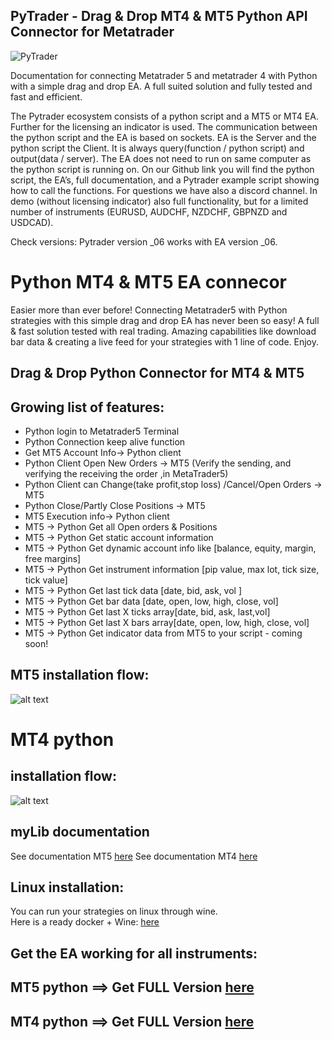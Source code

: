 ## PyTrader  - Drag & Drop MT4 & MT5  Python API Connector for Metatrader
![PyTrader](https://github.com/TheSnowGuru/PyTrader-python-mt5-trading-api-connector/blob/master/PyTrader-icon-small.png)

Documentation for connecting Metatrader 5 and metatrader 4 with Python with a simple drag and drop EA.
A full suited solution and fully tested and fast and efficient. 

The Pytrader ecosystem consists of a python script and a MT5 or MT4 EA. 
Further for the licensing an indicator is used. 
The communication between the python script and the EA is based on sockets.
EA is the  Server and the python script the  Client. 
It is always query(function / python script) and output(data / server).
The EA does not need to run on same computer as the python script is running on. 
On our Github link you will find the python script, the EA’s, full documentation, and a Pytrader example script showing how to call the functions.
For questions we have also a discord channel. 
In demo (without licensing indicator) also full functionality, but for a limited number of instruments 
(EURUSD, AUDCHF, NZDCHF, GBPNZD and USDCAD).

Check versions: Pytrader version _06 works with EA version _06.

# Python MT4 & MT5 EA connecor
Easier more than ever before!
Connecting Metatrader5 with Python strategies with this simple drag and drop EA has never been so easy!
A full & fast solution tested with real trading.
Amazing capabilities like download bar data & creating a live feed for your strategies with 1 line of code. 
Enjoy.

## Drag & Drop Python Connector for MT4 & MT5 
## Growing list of features:
* Python login to Metatrader5 Terminal
* Python Connection keep alive function
* Get MT5 Account Info→ Python client
* Python Client Open New Orders → MT5
 (Verify the sending, and verifying the receiving the order ,in MetaTrader5)
* Python Client can Change(take profit,stop loss) /Cancel/Open Orders → MT5
* Python Close/Partly Close Positions → MT5
* MT5 Execution info→ Python client
* MT5 → Python Get all Open orders & Positions
* MT5 → Python Get static account information
* MT5 → Python Get dynamic account info like [balance, equity, margin, free margins]
* MT5 → Python Get instrument information [pip value, max lot, tick size, tick value]
* MT5 → Python Get last tick data [date, bid, ask, vol ]
* MT5 → Python Get bar data [date, open, low, high, close, vol]
* MT5 → Python Get last X ticks array[date, bid, ask, last,vol]
* MT5 → Python Get last X bars array[date, open, low, high, close, vol]
* MT5 → Python Get indicator data from MT5 to your script - coming soon!

## MT5 installation flow:
![alt text](https://github.com/TheSnowGuru/PyTrader-python-mt5-trading-api-connector/blob/master/Pytrader_API_installation_MT5.png  "Installation flow")

# MT4 python 
## installation flow:
![alt text](https://github.com/TheSnowGuru/PyTrader-python-mt5-trading-api-connector/blob/master/Pytrader_API_installation_MT4.png  "Installation flow")

## myLib documentation
See documentation  MT5 [here](https://github.com/TheSnowGuru/PyTrader-python-mt4-mt5-trading-api-connector-drag-n-drop/blob/master/Pytrader_API%20for%20MT5.pdf)
See documentation  MT4 [here](https://github.com/TheSnowGuru/PyTrader-python-mt4-mt5-trading-api-connector-drag-n-drop/blob/master/Pytrader_API%20for%20MT4.pdf)

## Linux installation: 
You can run your strategies on linux through wine.    
Here is a ready docker + Wine:   [here](https://hub.docker.com/r/scottyhardy/docker-wine/)  

## Get the EA working for all instruments:
## MT5 python ==> Get FULL Version [here](https://www.mql5.com/en/market/product/58259)
## MT4 python ==> Get FULL Version [here](https://www.mql5.com/en/market/product/58254)




